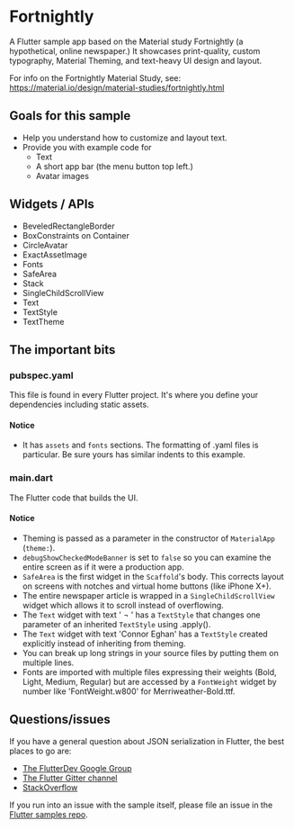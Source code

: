 # Fortnightly

A Flutter sample app based on the Material study Fortnightly (a hypothetical, online newspaper.) It showcases
print-quality, custom typography, Material Theming, and text-heavy UI design and layout.

For info on the Fortnightly Material Study, see: https://material.io/design/material-studies/fortnightly.html

## Goals for this sample

* Help you understand how to customize and layout text.
* Provide you with example code for
  * Text
  * A short app bar (the menu button top left.)
  * Avatar images

## Widgets / APIs

* BeveledRectangleBorder
* BoxConstraints on Container
* CircleAvatar
* ExactAssetImage
* Fonts
* SafeArea
* Stack
* SingleChildScrollView
* Text
* TextStyle
* TextTheme

## The important bits

### pubspec.yaml

This file is found in every Flutter project. It's where you define your dependencies including static assets.

#### Notice

* It has `assets` and `fonts` sections. The formatting of .yaml files is particular. Be sure yours has similar indents
to this example.

### main.dart

The Flutter code that builds the UI.

#### Notice

* Theming is passed as a parameter in the constructor of `MaterialApp` (`theme:`).
* `debugShowCheckedModeBanner` is set to `false` so you can examine the entire screen as if it were a production app.
* `SafeArea` is the first widget in the `Scaffold`'s body. This corrects layout on screens with notches and virtual
    home buttons (like iPhone X+).
* The entire newspaper article is wrapped in a `SingleChildScrollView` widget which allows it to scroll instead of
    overflowing.
* The `Text` widget with text ' ¬ ' has a `TextStyle` that changes one parameter of an inherited `TextStyle` using .apply().
* The `Text` widget with text 'Connor Eghan' has a `TextStyle` created explicitly instead of inheriting from theming.
* You can break up long strings in your source files by putting them on multiple lines.
* Fonts are imported with multiple files expressing their weights (Bold, Light, Medium, Regular) but are accessed by a
    `FontWeight` widget by number like 'FontWeight.w800' for Merriweather-Bold.ttf.

## Questions/issues

If you have a general question about JSON serialization in Flutter, the
best places to go are:

* [The FlutterDev Google Group](https://groups.google.com/forum/#!forum/flutter-dev)
* [The Flutter Gitter channel](https://gitter.im/flutter/flutter)
* [StackOverflow](https://stackoverflow.com/questions/tagged/flutter)

If you run into an issue with the sample itself, please file an issue
in the [Flutter samples repo](https://github.com/flutter/samples/issues).

